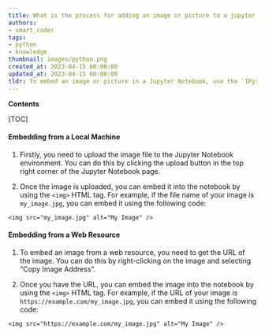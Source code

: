 ```yaml
---
title: What is the process for adding an image or picture to a jupyter notebook from a local computer or from the internet?
authors:
- smart_coder
tags:
- python
- knowledge
thumbnail: images/python.png
created_at: 2023-04-15 00:00:00
updated_at: 2023-04-15 00:00:00
tldr: To embed an image or picture in a Jupyter Notebook, use the `IPython.display.Image` function to display the image from either a local machine or a web resource.
---
```


**Contents**

[TOC]

#### Embedding from a Local Machine

1. Firstly, you need to upload the image file to the Jupyter Notebook environment. You can do this by clicking the upload button in the top right corner of the Jupyter Notebook page.

2. Once the image is uploaded, you can embed it into the notebook by using the `<img>` HTML tag. For example, if the file name of your image is `my_image.jpg`, you can embed it using the following code:

```
<img src="my_image.jpg" alt="My Image" />
```

#### Embedding from a Web Resource

1. To embed an image from a web resource, you need to get the URL of the image. You can do this by right-clicking on the image and selecting “Copy Image Address”.

2. Once you have the URL, you can embed the image into the notebook by using the `<img>` HTML tag. For example, if the URL of your image is `https://example.com/my_image.jpg`, you can embed it using the following code:

```
<img src="https://example.com/my_image.jpg" alt="My Image" />
```
